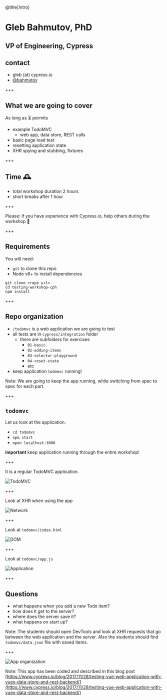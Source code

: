 @title[Intro]

# Gleb Bahmutov, PhD

## VP of Engineering, Cypress

## contact

- gleb (at) cypress.io
- [@bahmutov](https://twitter.com/bahmutov)

+++

## What we are going to cover

As long as ⏳ permits

- example TodoMVC
  - web app, data store, REST calls
- basic page load test
- resetting application state
- XHR spying and stubbing, fixtures

+++

## Time 🕰

- total workshop duration 2 hours
- short breaks after 1 hour

+++

Please: if you have experience with Cypress.io, help others during the workshop 🙏

+++

## Requirements

You will need:

- `git` to clone this repo
- Node v6+ to install dependencies

```text
git clone <repo url>
cd testing-workshop-cph
npm install
```

+++

## Repo organization

- `/todomvc` is a web application we are going to test
- all tests are in `cypress/integration` folder
  - there are subfolders for exercises
    - `01-basic`
    - `02-adding-items`
    - `03-selector-playground`
    - `04-reset-state`
    - etc
- keep application `todomvc` running!

Note:
We are going to keep the app running, while switching from spec to spec for each part.

+++

## `todomvc`

Let us look at the application.

- `cd todomvc`
- `npm start`
- `open localhost:3000`

**important** keep application running through the entire workshop!

+++

It is a regular TodoMVC application.

![TodoMVC](todomvc/img/todomvc.png)

+++

Look at XHR when using the app

![Network](todomvc/img/network.png)

+++

Look at `todomvc/index.html`

![DOM](todomvc/img/DOM.png)

+++

Look at `todomvc/app.js`

![Application](todomvc/img/app.png)

+++

## Questions

- what happens when you add a new Todo item?
- how does it get to the server?
- where does the server save it?
- what happens on start up?

Note:
The students should open DevTools and look at XHR requests that go between the web application and the server. Also the students should find `todomvc/data.json` file with saved items.

+++

![App organization](todomvc/img/vue-vuex-rest.png)

Note:
This app has been coded and described in this blog post [https://www.cypress.io/blog/2017/11/28/testing-vue-web-application-with-vuex-data-store-and-rest-backend/](https://www.cypress.io/blog/2017/11/28/testing-vue-web-application-with-vuex-data-store-and-rest-backend/)
